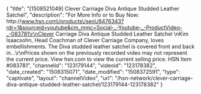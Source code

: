 {
    "title": "[1508521049] Clever Carriage Diva Antique Studded Leather Satchel",
    "description": "For More Info or to Buy Now: http:\/\/www.hsn.com\/products\/seo\/8476343?rdr=1&sourceid=youtube&cm_mmc=Social-_-Youtube-_-ProductVideo-_-083781\r\nClever Carriage Diva Antique Studded Leather Satchel \nKim Isaacsohn, Head Coachman of Clever Carriage Company, loves embellishments. The Diva studded leather satchel is covered front and back in...\r\nPrices shown on the previously recorded video may not represent the current price.  View hsn.com to view the current selling price. HSN Item #083781",
    "channelid": "123179144",
    "videoid": "123178382",
    "date_created": "1508315071",
    "date_modified": "1508372591",
    "type": "captivate",
    "layout": "channelVideo",
    "url": "\/hsn-network\/clever-carriage-diva-antique-studded-leather-satchel\/123179144-123178382"
}